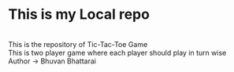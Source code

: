 # This is my Local repo 
<br>
This is the repository  of Tic-Tac-Toe Game
<br>
This is two player game where each player should play in turn wise 
<br>
Author -> Bhuvan Bhattarai